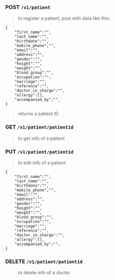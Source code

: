 

### POST `/v1/patient`
> to register a patient, post with data like this:
```
{
    "first_name":"",
    "last_name":"",
    "birthdate":"",
    "mobile_phone","",
    "email":"",
    "address":"",
    "gender":"",
    "height":"",
    "weight":"",
    "blood_group":"",
    "occupation":"",
    "marriage":"",
    "reference":"",
    "doctor_in_charge":"",
    "allergy":[],
    "accompanied_by":"",
}
```
> returns a patient ID


### GET `/v1/patient/patientid`
> to get info of a patient


### PUT `/v1/patient/patientid`
> to edit info of a patient
```
{
    "first_name":"",
    "last_name":"",
    "birthdate":"",
    "mobile_phone","",
    "email":"",
    "address":"",
    "gender":"",
    "height":"",
    "weight":"",
    "blood_group":"",
    "occupation":"",
    "marriage":"",
    "reference":"",
    "doctor_in_charge":"",
    "allergy":[],
    "accompanied_by":"",
}
```

### DELETE `/v1/patient/patientid`
> to delete info of a doctor
